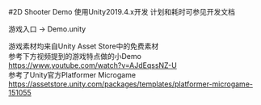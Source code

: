 #2D Shooter Demo 使用Unity2019.4.x开发 计划和耗时可参见开发文档  

游戏入口 -> Demo.unity  

游戏素材均来自Unity Asset Store中的免费素材  
参考下方视频提到的游戏特点做的小Demo  
https://www.youtube.com/watch?v=AJdEqssNZ-U  
参考了Unity官方Platformer Microgame  
https://assetstore.unity.com/packages/templates/platformer-microgame-151055  